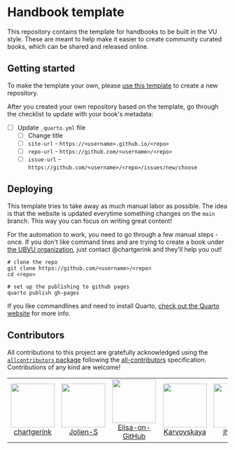 # Handbook template

This repository contains the template for handbooks to be built in the VU style. These are meant to help make it easier to create community curated books, which can be shared and released online. 

## Getting started 

To make the template your own, please [use this template](https://github.com/new?template_name=handbook-template&template_owner=ubvu) to create a new repository.

After you created your own repository based on the template, go through the checklist to update with your book's metadata:

- [ ] Update `_quarto.yml` file
    - [ ] Change title
    - [ ] `site-url` - `https://<username>.github.io/<repo>`
    - [ ] `repo-url` - `https://github.com/<username>/<repo>`
    - [ ] `issue-url` - `https://github.com/<username>/<repo>/issues/new/choose`

## Deploying

This template tries to take away as much manual labor as possible. The idea is that the website is updated everytime something changes on the `main` branch. This way you can focus on writing great content!

For the automation to work, you need to go through a few manual steps - once. If you don't like command lines and are trying to create a book under [the UBVU organization](https://github.com/ubvu), just contact @chartgerink and they'll help you out!

```
# clone the repo
git clone https://github.com/<username>/<repo>
cd <repo>

# set up the publishing to github pages
quarto publish gh-pages
```

If you like commandlines and need to install Quarto, [check out the Quarto website](https://quarto.org/docs/get-started/index.html) for more info.

## Contributors


<!-- ALL-CONTRIBUTORS-LIST:START - Do not remove or modify this section -->
<!-- prettier-ignore-start -->
<!-- markdownlint-disable -->

All contributions to this project are gratefully acknowledged using the [`allcontributors` package](https://github.com/ropenscilabs/allcontributors) following the [all-contributors](https://allcontributors.org) specification. Contributions of any kind are welcome!

<table>

<tr>
<td align="center">
<a href="https://github.com/chartgerink">
<img src="https://avatars.githubusercontent.com/u/2946344?v=4" width="100px;" alt=""/>
</a><br>
<a href="https://github.com/ubvu/open-handbook/commits?author=chartgerink">chartgerink</a>
</td>
<td align="center">
<a href="https://github.com/Jolien-S">
<img src="https://avatars.githubusercontent.com/u/142608800?v=4" width="100px;" alt=""/>
</a><br>
<a href="https://github.com/ubvu/open-handbook/commits?author=Jolien-S">Jolien-S</a>
</td>
<td align="center">
<a href="https://github.com/Elisa-on-GitHub">
<img src="https://avatars.githubusercontent.com/u/78543806?v=4" width="100px;" alt=""/>
</a><br>
<a href="https://github.com/ubvu/open-handbook/commits?author=Elisa-on-GitHub">Elisa-on-GitHub</a>
</td>
<td align="center">
<a href="https://github.com/Karvovskaya">
<img src="https://avatars.githubusercontent.com/u/44666630?v=4" width="100px;" alt=""/>
</a><br>
<a href="https://github.com/ubvu/open-handbook/commits?author=Karvovskaya">Karvovskaya</a>
</td>
<td align="center">
<a href="https://github.com/jhrudey">
<img src="https://avatars.githubusercontent.com/u/35424147?v=4" width="100px;" alt=""/>
</a><br>
<a href="https://github.com/ubvu/open-handbook/commits?author=jhrudey">jhrudey</a>
</td>
</tr>

</table>

<!-- markdownlint-enable -->
<!-- prettier-ignore-end -->
<!-- ALL-CONTRIBUTORS-LIST:END -->

